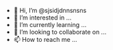 - 👋 Hi, I’m @sjsidjdnnsnsns
- 👀 I’m interested in ...
- 🌱 I’m currently learning ...
- 💞️ I’m looking to collaborate on ...
- 📫 How to reach me ...

<!---
sjsidjdnnsnsns/sjsidjdnnsnsns is a ✨ special ✨ repository because its `README.md` (this file) appears on your GitHub profile.
You can click the Preview link to take a look at your changes.
--->
